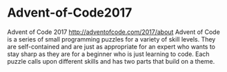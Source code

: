 # Advent-of-Code2017
Advent of Code 2017
http://adventofcode.com/2017/about
Advent of Code is a series of small programming puzzles for a variety of skill levels. They are self-contained and are just as appropriate for an expert who wants to stay sharp as they are for a beginner who is just learning to code. Each puzzle calls upon different skills and has two parts that build on a theme.
